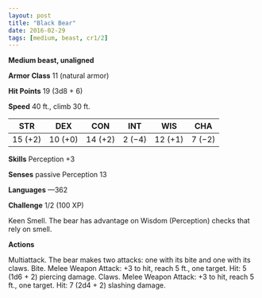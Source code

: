 ```yaml
---
layout: post
title: "Black Bear"
date: 2016-02-29
tags: [medium, beast, cr1/2]
---
```


**Medium beast, unaligned**

**Armor Class** 11 (natural armor)

**Hit Points** 19 (3d8 + 6)

**Speed** 40 ft., climb 30 ft.

|   STR   |   DEX   |   CON   |   INT   |   WIS   |   CHA   |
|:-----:|:-----:|:-----:|:-----:|:-----:|:-----:|
| 15 (+2) | 10 (+0) | 14 (+2) | 2 (−4) | 12 (+1) | 7 (−2) |

**Skills** Perception +3 

**Senses** passive Perception 13 

**Languages** —362 

**Challenge** 1/2 (100 XP)

 Keen Smell. The bear has advantage on Wisdom (Perception) checks that rely on smell. 

**Actions** 

Multiattack. The bear makes two attacks: one with its bite and one with its claws. Bite. Melee Weapon Attack: +3 to hit, reach 5 ft., one target. Hit: 5 (1d6 + 2) piercing damage. Claws. Melee Weapon Attack: +3 to hit, reach 5 ft., one target. Hit: 7 (2d4 + 2) slashing damage.